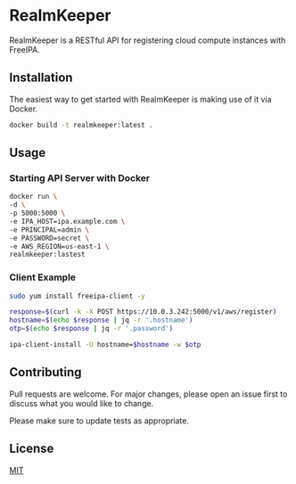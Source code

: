 # RealmKeeper

RealmKeeper is a RESTful API for registering cloud compute instances with FreeIPA.

## Installation

The easiest way to get started with RealmKeeper is making use of it via Docker.

```bash
docker build -t realmkeeper:latest .
```

## Usage

### Starting API Server with Docker
```bash
docker run \
-d \
-p 5000:5000 \
-e IPA_HOST=ipa.example.com \
-e PRINCIPAL=admin \
-e PASSWORD=secret \
-e AWS_REGION=us-east-1 \
realmkeeper:lastest
```

### Client Example

```bash
sudo yum install freeipa-client -y

response=$(curl -k -X POST https://10.0.3.242:5000/v1/aws/register)
hostname=$(echo $response | jq -r '.hostname')
otp=$(echo $response | jq -r '.password')

ipa-client-install -U hostname=$hostname -w $otp

```


## Contributing
Pull requests are welcome. For major changes, please open an issue first to discuss what you would like to change.

Please make sure to update tests as appropriate.

## License
[MIT](https://choosealicense.com/licenses/mit/)
